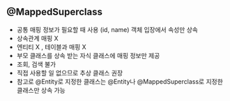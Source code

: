 
## @MappedSuperclass
- 공통 매핑 정보가 필요할 때 사용 (id, name) 객체 입장에서 속성만 상속
- 상속관계 매핑 X
- 엔티티 X , 테이블과 매핑 X
- 부모 클래스를 상속 받는 자식 클래스에 매핑 정보만 제공
- 조회, 검색 불가
- 직접 사용할 일 없으므로 추상 클래스 권장
- 참고로 @Entity로 지정한 클래스는 @Entity나 @MappedSuperclass로 지정한 클래스만 상속 가능
